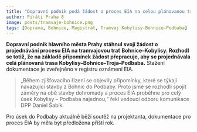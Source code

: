 ```yaml
---
title: "Dopravní podnik podá žádost o proces EIA na celou plánovanou tramvajovou trasu z Kobylis přes Bohnice do Podbaby"
author: Piráti Praha 8
image: posts/tramvaje-bohnice.png
tags: [Doprava, Bohnice, Magistrát, Tramvaj Kobylisy-Bohnice-Podbaba]
---
```


**Dopravní podnik hlavního města Prahy stáhnul svojí žádost o projednávání procesu EIA na tramvajovou trať Bohnice–Kobylisy. Rozhodl se totiž, že na základě připomínek žádost přepracuje, aby se projednávala celá plánovaná trasa Kobylisy–Bohnice–Troja–Podbaba.** Stažení dokumentace je zveřejněno v registru oznámení EIA. 

>„Během zjišťovacího řízení se objevily připomínky, které se týkají navazující stavby z Bohnic do Podbaby. Proto jsme se rozhodli spojit záměry na obě stavby dohromady a proces EIA proběhne pro celý úsek Kobylisy – Podbaba najednou,“ řekl vedoucí odboru komunikace DPP Daniel Šabík. 

Pro úsek do Podbaby aktuálně běží soutěž na projektanta, dokumentace pro proces EIA by měla být předložena příští rok.